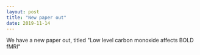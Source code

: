 ```yaml
---
layout: post
title: "New paper out"
date: 2019-11-14
---
```


We have a new paper out, titled "Low level carbon monoxide affects BOLD fMRI"
